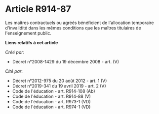 # Article R914-87

Les maîtres contractuels ou agréés bénéficient de l'allocation temporaire  d'invalidité dans les mêmes conditions que les
maîtres titulaires de  l'enseignement public.

**Liens relatifs à cet article**

_Créé par_:

  - Décret n°2008-1429 du 19 décembre 2008 - art. (V)

_Cité par_:

  - Décret n°2012-975 du 20 août 2012 - art. 1 (V)
  - Décret n°2019-341 du 19 avril 2019 - art. 2 (V)
  - Code de l'éducation - art. R914-108 (Ab)
  - Code de l'éducation - art. R914-88 (V)
  - Code de l'éducation - art. R973-1 (VD)
  - Code de l'éducation - art. R974-1 (VD)
